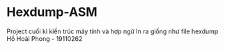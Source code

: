 # Hexdump-ASM
Project cuối kì kiến trúc máy tính và hợp ngữ 
In ra giống như file hexdump
Hồ Hoài Phong - 19110262
